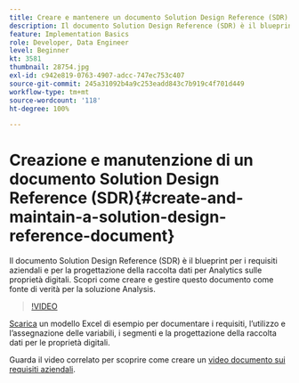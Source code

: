 ```yaml
---
title: Creare e mantenere un documento Solution Design Reference (SDR)
description: Il documento Solution Design Reference (SDR) è il blueprint per i requisiti aziendali, le assegnazioni delle variabili, le definizioni dei segmenti e la progettazione della raccolta dati per Analytics sulle proprietà digitali.
feature: Implementation Basics
role: Developer, Data Engineer
level: Beginner
kt: 3581
thumbnail: 28754.jpg
exl-id: c942e819-0763-4907-adcc-747ec753c407
source-git-commit: 245a31092b4a9c253eadd843c7b919c4f701d449
workflow-type: tm+mt
source-wordcount: '118'
ht-degree: 100%

---
```


# Creazione e manutenzione di un documento Solution Design Reference (SDR){#create-and-maintain-a-solution-design-reference-document}

Il documento Solution Design Reference (SDR) è il blueprint per i requisiti aziendali e per la progettazione della raccolta dati per Analytics sulle proprietà digitali. Scopri come creare e gestire questo documento come fonte di verità per la soluzione Analysis.

>[!VIDEO](https://video.tv.adobe.com/v/28754/?quality=12&learn=on)

[Scarica](assets/aa_en_BRD_SDR_template.xlsx) un modello Excel di esempio per documentare i requisiti, l’utilizzo e l’assegnazione delle variabili, i segmenti e la progettazione della raccolta dati per le proprietà digitali.

Guarda il video correlato per scoprire come creare un [video documento sui requisiti aziendali](creating-a-business-requirements-document.md).
